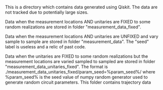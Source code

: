 This is a directory which contains data generated using Qiskit. The data are not tracked due to potentially large sizes.

Data when the measurement locations AND unitaries are FIXED to some random realizations are stored in folder "measurement_data_fixed".

Data when the measurement locations AND unitaries are UNFIXED and vary sample to sample are stored in folder "measurement_data". The "seed" label is useless and a relic of past code.

Data when the unitaries are FIXED to some random realizations but the measurement locations are varied sampled to sampled are stored in folder "measurement_data_unitaries_fixed". The format is ./measurement_data_unitaries_fixed/param_seed=%param_seed%/ where %param_seed% is the seed value of numpy random generator used to generate random circuit parameters. This folder contains trajectory data
